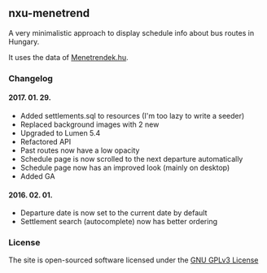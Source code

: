 ## nxu-menetrend

A very minimalistic approach to display schedule info about bus routes in Hungary.

It uses the data of [Menetrendek.hu](http://www.menetrendek.hu).

### Changelog
#### 2017. 01. 29.
- Added settlements.sql to resources (I'm too lazy to write a seeder)
- Replaced background images with 2 new
- Upgraded to Lumen 5.4
- Refactored API
- Past routes now have a low opacity
- Schedule page is now scrolled to the next departure automatically
- Schedule page now has an improved look (mainly on desktop)
- Added GA

#### 2016. 02. 01.
- Departure date is now set to the current date by default
- Settlement search (autocomplete) now has better ordering

### License

The site is open-sourced software licensed under the [GNU GPLv3 License](http://opensource.org/licenses/GPL-3.0)
